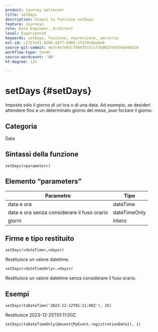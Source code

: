 ```yaml
---
product: journey optimizer
title: setDays
description: Scopri la funzione setDays
feature: Journeys
role: Data Engineer, Architect
level: Experienced
keywords: setDays, funzione, espressione, percorso
exl-id: c2757e41-8206-44f7-9dbb-1fa79c0ba6e6
source-git-commit: 4e7c4e7e6fcf488f572ccf3e9037e597dde06510
workflow-type: tm+mt
source-wordcount: '80'
ht-degree: 12%

---
```


# setDays {#setDays}

Imposta solo il giorno di un&#39;ora o di una data. Ad esempio, se desideri attendere fino a un determinato giorno del mese, puoi forzare il giorno.

## Categoria

Data

## Sintassi della funzione

`setDays(<parameter>)`

## Elemento “parameters”

| Parametro | Tipo |
|--- |--- |
| data e ora | dateTime |
| data e ora senza considerare il fuso orario | dateTimeOnly |
| giorni | intero |

## Firme e tipo restituito

`setDays(<dateTime>,<days>)`

Restituisce un valore datetime.

`setDays(<dateTimeOnly>,<days>)`

Restituisce un valore datetime senza considerare il fuso orario.

## Esempi

`setDays(toDateTime('2023-12-12T01:11:00Z'), 25)`

Restituisce 2023-12-25T01:11:00Z.

`setDays(toDateTimeOnly(@event{MyEvent.registrationDate}), 1)`

